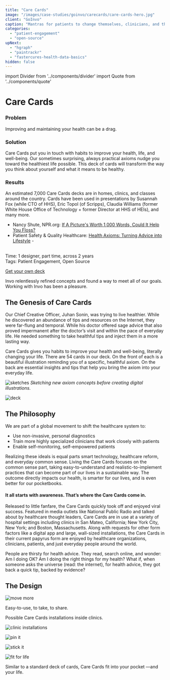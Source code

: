 ```yaml
---
title: "Care Cards"
image: "/images/case-studies/goinvo/carecards/care-cards-hero.jpg"
client: "GoInvo"
caption: "Mantras for patients to change themselves, clinicians, and the healthcare system."
categories:
  - "patient-engagement"
  - "open-source"
upNext:
  - "hgraph"
  - "paintrackr"
  - "fastercures-health-data-basics"
hidden: false
---
```

import Divider from '../components/divider'
import Quote from '../components/quote'

# Care Cards

### Problem

Improving and maintaining your health can be a drag.

### Solution

Care Cards put you in touch with habits to improve your health, life, and well-being. Our sometimes surprising, always practical axioms nudge you toward the healthiest life possible. This deck of cards will transform the way you think about yourself and what it means to be healthy.


### Results

An estimated 7,000 Care Cards decks are in homes, clinics, and classes around the country. Cards have been used in presentations by Susannah Fox (while CTO of HHS), Eric Topol (of Scripps), Claudia Williams (former White House Office of Technology + former Director at HHS of HEIs), and many more.
* Nancy Shute, NPR.org: [If A Picture's Worth 1,000 Words, Could It Help You Floss?](http://www.npr.org/blogs/health/2014/03/28/295734262/if-a-pictures-worth-1-000-words-could-it-help-you-floss)
* Patient Safety & Quality Healthcare: [Health Axioms: Turning Advice into Lifestyle](http://psqh.com/news-health-axioms-turning-advice-into-lifestyle) -


<br/><span class="text--uppercase text--gray text--bold text--spacing">Time:</span> 1 designer, part time, across 2 years
<br /><span class="text--uppercase text--gray text--bold text--spacing">Tags:</span> Patient Engagement, Open Source
<div class="container container--justify-center"><a href="www.carecards.me" class="button button--primary button--lg margin-top--double margin-bottom--half ">Get your own deck</a></div>

<Quote quotee="Roni Zeiger, MD" quoteeSub="former Chief Health Strategist at Google, co-founder of Smart Patients">Invo relentlessly refined concepts and found a way to meet all of our goals. Working with Invo has been a pleasure.</Quote>

## The Genesis of Care Cards

Our Chief Creative Officer, Juhan Sonin, was trying to live healthier. While he discovered an abundance of tips and resources on the Internet, they were far-flung and temporal. While his doctor offered sage advice that also proved impermanent after the doctor’s visit and within the pace of everyday life. He needed something to take healthful tips and inject them in a more lasting way.

Care Cards gives you habits to improve your health and well-being, literally changing your life. There are 54 cards in our deck. On the front of each is a beautiful illustration reminding you of a specific, healthful axiom. On the back are essential insights and tips that help you bring the axiom into your everyday life.

![sketches](/images/case-studies/goinvo/carecards/care-cards-sketches.jpg)
*Sketching new axiom concepts before creating digital illustrations.*

![deck](/images/case-studies/goinvo/carecards/care-cards-twirled.jpg)

<Divider />

## The Philosophy

We are part of a global movement to shift the healthcare system to:
* Use non-invasive, personal diagnostics
* Train more highly specialized clinicians that work closely with patients
* Enable self-monitoring, self-empowered patients

Realizing these ideals is equal parts smart technology, healthcare reform, and everyday common sense. Living the Care Cards focuses on the common sense part, taking easy-to-understand and realistic-to-implement practices that can become part of our lives in a sustainable way. The outcome directly impacts our health, is smarter for our lives, and is even better for our pocketbooks.

#### It all starts with awareness. That’s where the Care Cards come in.

Released to little fanfare, the Care Cards quickly took off and enjoyed viral success. Featured in media outlets like National Public Radio and talked about by healthcare thought leaders, Care Cards are in use at a variety of hospital settings including clinics in San Mateo, California; New York City, New York; and Boston, Massachusetts. Along with requests for other form factors like a digital app and large, wall-sized installations, the Care Cards in their current papyrus form are enjoyed by healthcare organizations, clinicians, patients, and just everyday people around the world.

<Quote quotee="Susannah Fox" quoteeSub="Digital Health Strategist">People are thirsty for health advice. They read, search online, and wonder: Am I doing OK? Am I doing the right things for my health? What if, when someone asks the universe (read: the internet), for health advice, they got back a quick tip, backed by evidence?</Quote>

## The Design

![move more](/images/case-studies/goinvo/carecards/care-cards-move-more.jpg)

Easy-to-use, to take, to share.

Possible Care Cards installations inside clinics.

![clinic installations](/images/case-studies/goinvo/carecards/care-cards-office-mockups.jpg)

![pin it](/images/case-studies/goinvo/carecards/care-cards-bulletin-board.jpg)

![stick it](/images/case-studies/goinvo/carecards/care-cards-refrigerator.jpg)

![fit for life](/images/case-studies/goinvo/carecards/care-cards-kid-holding-card.jpg)

Similar to a standard deck of cards, Care Cards fit into your pocket &mdash;and your life.
